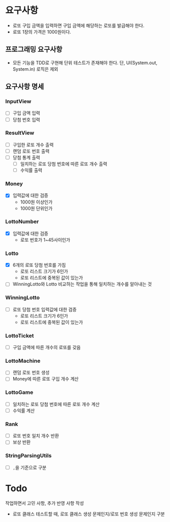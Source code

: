 # 요구사항

- 로또 구입 금액을 입력하면 구입 금액에 해당하는 로또를 발급해야 한다.
- 로또 1장의 가격은 1000원이다.

## 프로그래밍 요구사항

- 모든 기능을 TDD로 구현해 단위 테스트가 존재해야 한다. 단, UI(System.out, System.in) 로직은 제외

## 요구사항 명세

### InputView
- [ ] 구입 금액 입력
- [ ] 당첨 번호 입력

### ResultView
- [ ] 구입한 로또 개수 출력
- [ ] 랜덤 로또 번호 출력
- [ ] 당첨 통계 출력
  - [ ] 일치하는 로또 당첨 번호에 따른 로또 개수 출력
  - [ ] 수익률 출력

### Money
- [X] 입력값에 대한 검증
  - 1000원 이상인가
  - 1000원 단위인가

### LottoNumber
- [X] 입력값에 대한 검증
  - 로또 번호가 1~45사이인가

### Lotto
- [X] 6개의 로또 당첨 번호를 가짐
  - 로또 리스트 크기가 6인가
  - 로또 리스트에 중복된 값이 있는가
- [ ] WinningLotto와 Lotto 비교하는 작업을 통해 일치하는 개수를 알아내는 것

### WinningLotto
- [ ] 로또 당첨 번호 입력값에 대한 검증
  - 로또 리스트 크기가 6인가
  - 로또 리스트에 중복된 값이 있는가

### LottoTicket
- [ ] 구입 금액에 따른 개수의 로또를 갖음

### LottoMachine
- [ ] 랜덤 로또 번호 생성
- [ ] Money에 따른 로또 구입 개수 계산

### LottoGame
- [ ] 일치하는 로또 당첨 번호에 따른 로또 개수 계산
- [ ] 수익률 계산

### Rank
- [ ] 로또 번호 일치 개수 반환
- [ ] 보상 반환

### StringParsingUtils
- [ ] `,`을 기준으로 구분

# Todo
작업하면서 고민 사항, 추가 반영 사항 작성
- 로또 클래스 테스트할 때, 로또 클래스 생성 문제인지/로또 번호 생성 문제인지 구분 